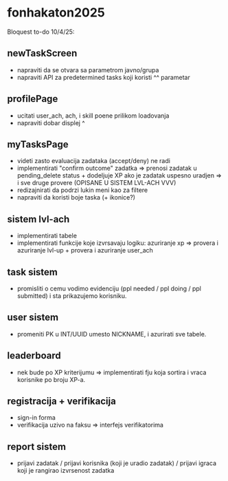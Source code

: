 # fonhakaton2025

Bloquest to-do 10/4/25:

## newTaskScreen
- napraviti da se otvara sa parametrom javno/grupa
- napraviti API za predetermined tasks koji koristi ^^ parametar

## profilePage
- ucitati user_ach, ach, i skill poene prilikom loadovanja
- napraviti dobar displej ^

## myTasksPage
- videti zasto evaluacija zadataka (accept/deny) ne radi
- implementirati "confirm outcome" zadatka => prenosi zadatak u pending_delete status + dodeljuje XP ako je zadatak uspesno uradjen => i sve druge provere (OPISANE U SISTEM LVL-ACH VVV)
- redizajnirati da podrzi lukin meni kao za filtere
- napraviti da koristi boje taska (+ ikonice?)

## sistem lvl-ach
- implementirati tabele
- implementirati funkcije koje izvrsavaju logiku: azuriranje xp => provera i azuriranje lvl-up + provera i azuriranje user_ach

## task sistem
- promisliti o cemu vodimo evidenciju (ppl needed / ppl doing / ppl submitted) i sta prikazujemo korisniku.

## user sistem
- promeniti PK u INT/UUID umesto NICKNAME, i azurirati sve tabele.

## leaderboard
- nek bude po XP kriterijumu => implementirati fju koja sortira i vraca korisnike po broju XP-a.

## registracija + verifikacija
- sign-in forma
- verifikacija uzivo na faksu => interfejs verifikatorima

## report sistem
- prijavi zadatak / prijavi korisnika (koji je uradio zadatak) / prijavi igraca koji je rangirao izvrsenost zadatka